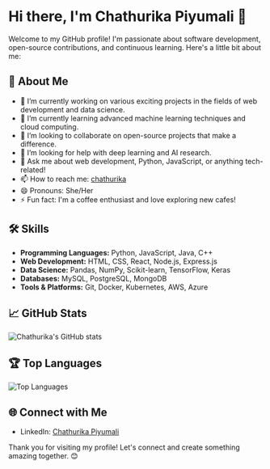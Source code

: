 # Hi there, I'm Chathurika Piyumali 👋

Welcome to my GitHub profile! I'm passionate about software development, open-source contributions, and continuous learning. Here's a little bit about me:

## 🚀 About Me
- 🔭 I’m currently working on various exciting projects in the fields of web development and data science.
- 🌱 I’m currently learning advanced machine learning techniques and cloud computing.
- 👯 I’m looking to collaborate on open-source projects that make a difference.
- 🤔 I’m looking for help with deep learning and AI research.
- 💬 Ask me about web development, Python, JavaScript, or anything tech-related!
- 📫 How to reach me: [chathurika](chathurikapiyumali01@gmail.com)
- 😄 Pronouns: She/Her
- ⚡ Fun fact: I'm a coffee enthusiast and love exploring new cafes!

## 🛠️ Skills
- **Programming Languages:** Python, JavaScript, Java, C++
- **Web Development:** HTML, CSS, React, Node.js, Express.js
- **Data Science:** Pandas, NumPy, Scikit-learn, TensorFlow, Keras
- **Databases:** MySQL, PostgreSQL, MongoDB
- **Tools & Platforms:** Git, Docker, Kubernetes, AWS, Azure

## 📈 GitHub Stats
![Chathurika's GitHub stats](https://github-readme-stats.vercel.app/api?username=ChathurikaPiyumali&show_icons=true&theme=radical)

## 🏆 Top Languages
![Top Languages](https://github-readme-stats.vercel.app/api/top-langs/?username=ChathurikaPiyumali&layout=compact&theme=radical)

## 🌐 Connect with Me
- LinkedIn: [Chathurika Piyumali]([https://www.linkedin.com/in/chathurika-piyumali/](https://www.linkedin.com/in/chathurika-piyumali-10a937284/))


Thank you for visiting my profile! Let's connect and create something amazing together. 😊


